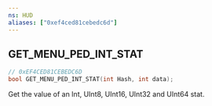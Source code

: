 ```yaml
---
ns: HUD
aliases: ["0xef4ced81cebedc6d"]
---
```

## GET_MENU_PED_INT_STAT

```c
// 0xEF4CED81CEBEDC6D
bool GET_MENU_PED_INT_STAT(int Hash, int data);
```

Get the value of an Int, UInt8, UInt16, UInt32 and UInt64 stat.


